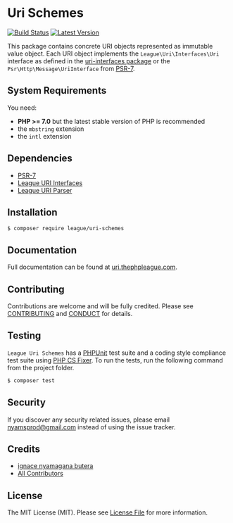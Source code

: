 Uri Schemes
=======

[![Build Status](https://img.shields.io/travis/thephpleague/uri-schemes/master.svg?style=flat-square)](https://travis-ci.org/thephpleague/uri-schemes)
[![Latest Version](https://img.shields.io/github/release/thephpleague/uri-schemes.svg?style=flat-square)](https://github.com/thephpleague/uri-components/schemes)

This package contains concrete URI objects represented as immutable value object. Each URI object implements the `League\Uri\Interfaces\Uri` interface as defined in the [uri-interfaces package](https://github.com/thephpleague/uri-interfaces) or the `Psr\Http\Message\UriInterface` from [PSR-7](http://www.php-fig.org/psr/psr-7/).

System Requirements
-------

You need:

- **PHP >= 7.0** but the latest stable version of PHP is recommended
- the `mbstring` extension
- the `intl` extension

Dependencies
-------

- [PSR-7](http://www.php-fig.org/psr/psr-7/)
- [League URI Interfaces](https://github.com/thephpleague/uri-interfaces)
- [League URI Parser](https://github.com/thephpleague/uri-parser)

Installation
--------

```
$ composer require league/uri-schemes
```

Documentation
--------

Full documentation can be found at [uri.thephpleague.com](http://uri.thephpleague.com).


Contributing
-------

Contributions are welcome and will be fully credited. Please see [CONTRIBUTING](.github/CONTRIBUTING.md) and [CONDUCT](CONDUCT.md) for details.

Testing
-------

`League Uri Schemes` has a [PHPUnit](https://phpunit.de) test suite and a coding style compliance test suite using [PHP CS Fixer](http://cs.sensiolabs.org/). To run the tests, run the following command from the project folder.

``` bash
$ composer test
```

Security
-------

If you discover any security related issues, please email nyamsprod@gmail.com instead of using the issue tracker.

Credits
-------

- [ignace nyamagana butera](https://github.com/nyamsprod)
- [All Contributors](https://github.com/thephpleague/uri/contributors)

License
-------

The MIT License (MIT). Please see [License File](LICENSE) for more information.
